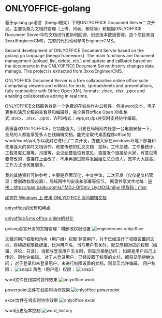 # ONLYOFFICE-golang
基于golang go语言（beego框架）下的ONLYOFFICE Document Server二次开发。主要功能为文档的管理（上传、列表、删除等）和根据ONLYOFFICE Document Server中的文档进行更新和回调、历史版本数据管理。这个项目来自3xxx/EngineerCMS，完整的代码也可参考EngineerCMS。

Second development of ONLYOFFICE Document Server based on the golang go language (beego framework). The main functions are Document management (upload, list, delete, etc.) and update and callback based on the documents in the ONLYOFFICE Document Server,history changes data manage. This project is extracted from 3xxx/EngineerCMS.

ONLYOFFICE Document Server is a free collaborative online office suite comprising viewers and editors for texts, spreadsheets and presentations, fully compatible with Office Open XML formats: .docx, .xlsx, .pptx and enabling collaborative editing in real time.

ONLYOFFICE文档服务器是一个免费的在线协作办公套件，包括word文本、电子表格和演示文稿的查看器和编辑器，完全兼容office Open XML格式:.docx、.xlsx、.pptx，WPS格式：wps,et,dps并实时支持协作编辑。

我很喜欢ONLYOFFICE，它功能强大，只要在局域网内任意一台电脑安装一下，全局的人都能享受多人在线编辑文档。能完全取代桌面程序office的word/excel/ppt,所以我对它进行了二次开发，方便大家在windows环境下部署和使用强大的实时文档协作，改变传统的汇总文档：投标，工作总结，工作量统计，工程进度汇报等，月报等，会议纪要是否有意见，直接发个链接给大家，有意见需要修改的，直接在上面改了，不用再通过邮件发回给汇总负责人，效率大大提高，工作方式也优雅很多。

我的其他资料可供参考：主要是界面汉化，中文字体，二次开发（仅仅是文档管理：增删改权限设置），局域网中的安装和部署等细节。
网盘共享文件地址：[链接：https://pan.baidu.com/s/1MDJ-QfCmv_LiychDSLn8jw 提取码：nhar ](https://pan.baidu.com/s/1MDJ-QfCmv_LiychDSLn8jw)

[如何在 Windows 上 使用 ONLYOFFICE 协同编辑文档](http://blog.csdn.net/hotqin888/article/details/79337881)

[onlyoffice的优势和特点](https://www.onlyoffice.com/document-editor-comparison.aspx)

[onlyoffice与ms office online的对比](https://help.onlyoffice.com/products/files/doceditor.aspx?fileid=4476630&doc=ZEFoK2lNMW1ZQjhRNjNyY2JnWk5MaVAvTUU4dmdhV3ZHWGtOL01GUStydz0_IjQ0NzY2MzAi0&_ga=2.247409280.564294813.1518263805-199484730.1518174023)

golang语言开发的文档管理：增删改权限设置
![engineercms onlyoffice](https://user-images.githubusercontent.com/10678867/38768484-0a55e06e-4027-11e8-9871-fc65e1686408.png)

文档的用户权限和角色（用户组）权限
登录用户，对于已经进行了权限设置的文档，将根据权限数据库，比对用户名，当与用户有关时，就显示相对应的权限（编辑、评论、只读），当都与登录用户无关时，则显示拒绝访问；
如果是用户自己上传的，则允许编辑。
对于未登录用户，已经设置了权限的文档，都将显示拒绝访问；
对于登录和未登录用户，未进行权限设置的文档，则显示允许编辑。
用户权限：
![snap2](https://user-images.githubusercontent.com/10678867/38768561-61f67742-4028-11e8-96f5-9bdc24ca4d71.png)
角色（用户组）权限：
![snap3](https://user-images.githubusercontent.com/10678867/38768560-61b14398-4028-11e8-9c2a-501b5142064f.png)

word文件在线实时协作效果
![onlyoffice word](https://user-images.githubusercontent.com/10678867/36413270-9fc09c00-1658-11e8-817e-3e58021a8253.jpg)

powerpoint文件在线实时协作效果
![onlyoffice powerpoint](https://user-images.githubusercontent.com/10678867/36413278-a61110ee-1658-11e8-9955-14241b8b8bd7.jpg)

excel文件在线实时协作效果
![onlyoffice excel](https://user-images.githubusercontent.com/10678867/36413285-ab0dcd8a-1658-11e8-9a11-4c94709efea8.jpg)

word历史版本控制
![word_history](https://user-images.githubusercontent.com/10678867/37910779-eb9f9c54-3140-11e8-969c-8677abc67dc4.png)

